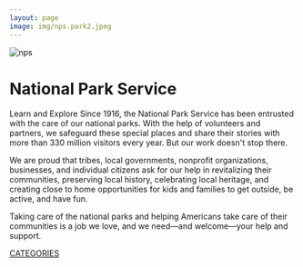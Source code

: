 ```yaml
---
layout: page
image: img/nps.park2.jpeg
---
```


<div class="indexsplit">
<img src="img/nps.park2.jpeg" alt="nps">
 <div class="about_home">
 <h1> National Park Service </h1>

<p>Learn and Explore
Since 1916, the National Park Service has been entrusted with the care of our national parks. With the help of volunteers and partners, we safeguard these special places and share their stories with more than 330 million visitors every year. But our work doesn't stop there.

We are proud that tribes, local governments, nonprofit organizations, businesses, and individual citizens ask for our help in revitalizing their communities, preserving local history, celebrating local heritage, and creating close to home opportunities for kids and families to get outside, be active, and have fun.

Taking care of the national parks and helping Americans take care of their communities is a job we love, and we need—and welcome—your help and support.</p>
  <a href="cata.html" class="button" target="_blank">CATEGORIES</a>
 </div>
</div>
